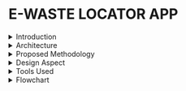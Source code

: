 # E-WASTE LOCATOR APP

<details>
  <summary>Introduction</summary>

  Imagine a world where responsible e-waste disposal is not just a choice but a seamless and rewarding experience. Our project is your gateway to this reality. We've designed an innovative web app that identifies devices, locates e-waste centers, educates users, and rewards eco-conscious actions. Let's revolutionize e-waste management together.
</details>

<details>
  <summary>Architecture</summary>

  Users interact with the app on their devices, which sends requests to a web application. The web app handles user accounts, points, and device identification, and can use external services like mapping. A web server serves the app, and a database stores user data, facility info, and content. External services help with translation and mapping. Physical e-waste facilities are part of the system too.
```mermaid

graph TD
    subgraph UserDevice
        A(User's Device)
    end

    subgraph WebApplication
        B(Web Application)
        C(Image Identification)
        D(Nearby E-Waste Location Services)
        E(Rewards Management)
        F(External Services)
    end

    subgraph WebServerAndHosting
        G(Web Server and Hosting)
    end

    subgraph Database
        H(Database)
    end

    subgraph E-WasteFacility
        I(Physical E-Waste Facilities)
    end

    A -->|Sends requests| B
    B -->|Handles| C
    B -->|Handles| D
    B -->|Handles| E
    B -->|Uses| F
    B -->|Serves| G
    B -->|Stores| H
    B -->|Part of| I

  ```
</details>

<details>
  <summary>Proposed Methodology</summary>

  Addressing the pressing issue of E-waste, our solution educates users on proper disposal. We integrate an E-waste facility locator, promoting responsible disposal. A rewards system incentivizes users, with points redeemable during future electronic purchases. Our innovation is a user-friendly scanning feature, aiding those unfamiliar with tech. It identifies devices and educates users on precious metal composition, ensuring a seamless experience.
</details>

<details>
  <summary>Design Aspect</summary>

  - Simple, visually appealing and easy navigation to key features device scanning, nearest e-waste centers, educational resources, and user profiles.
  - The homepage presents information in clear and concise aesthetic cards and sections, ensuring users stay engaged.
  - We've included impactful images, essential facts, and "did you know" sections in a striking color to educate users on e-waste's environmental impact.
  - A prominent CTA button guides users to the education page, offering in-depth information, disposal tutorials, and further exploration.
  - Our educational resources also highlight a three-pronged sustainability approach—covering environmental, economic, and social responsibilities.

  ![Sample Image](https://github.com/Techtidy/my-app-dev/assets/131174948/668d833c-7b95-4060-bd6d-605840fb27f5)
</details>

<details>
  <summary>Tools Used</summary>

  - Image Identification (Device Type)
  - Nearby E-Waste Location Services
  - Rewards Management
  - External Services
  - Web Server and Hosting
</details>

<details>
  <summary>Flowchart</summary>

  ```mermaid
  flowchart TD
      A[Start] -->B(User Registration);
      B --> G[Educational resources];
      B --> L[Home];
      L --> M[Scanning];
      M --> N[E-waste locator];
      N --> O[metal composition];
      O --> P[Points];
      P --> Q[end];
      B --> I[Profile];
      I --> R[Disposal history];
      R --> S[Approval];
      S --> T[Total points];
      T --> U[Redeem points];
      U-->Q[end];
      G -->J[harmful effects];
      J -->K[Environmental impacts];
      K -->Q[end];
```

